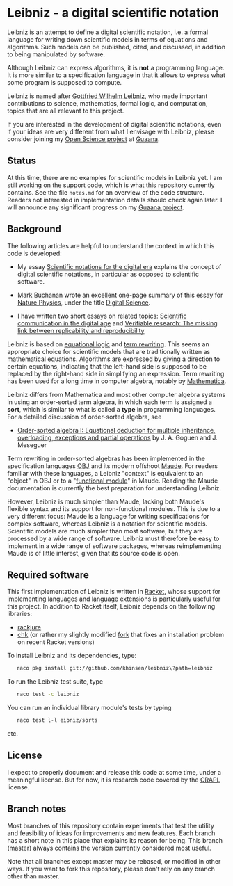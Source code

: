 # Leibniz - a digital scientific notation

Leibniz is an attempt to define a digital scientific notation, i.e. a
formal language for writing down scientific models in terms of
equations and algorithms. Such models can be published, cited, and
discussed, in addition to being manipulated by software.

Although Leibniz can express algorithms, it is **not** a programming
language. It is more similar to a specification language in that it
allows to express what some program is supposed to compute.

Leibniz is named after
[Gottfried Wilhelm Leibniz](https://en.wikipedia.org/wiki/Gottfried_Wilhelm_Leibniz),
who made important contributions to science, mathematics, formal
logic, and computation, topics that are all relevant to this project.

If you are interested in the development of digital scientific
notations, even if your ideas are very different from what I envisage
with Leibniz, please consider joining my
[Open Science project](https://www.guaana.com/projects/scientific-notations-for-the-digital-era)
at [Guaana](https://www.guaana.com/).

## Status

At this time, there are no examples for scientific models in Leibniz
yet.  I am still working on the support code, which is what this
repository currently contains. See the file `notes.md` for an overview
of the code structure. Readers not interested in implementation
details should check again later. I will announce any significant
progress on my
[Guaana project](https://www.guaana.com/projects/scientific-notations-for-the-digital-era).

## Background

The following articles are helpful to understand the context in which
this code is developed:

 - My essay
   [Scientific notations for the digital era](http://sjscience.org/article?id=527)
   explains the concept of digital scientific notations, in particular
   as opposed to scientific software.

 - Mark Buchanan wrote an excellent one-page summary of this essay for
   [Nature Physics](http://www.nature.com/nphys/index.html), under the
   title
   [Digital Science](http://www.nature.com/doifinder/10.1038/nphys3815).

 - I have written two short essays on related topics:
   [Scientific communication in the digital age](http://dx.doi.org/10.1063/PT.3.3181)
   and
   [Verifiable research: The missing link between replicability and reproducibility](http://dx.doi.org/10.15200/winn.146857.76572)

Leibniz is based on
[equational logic](https://en.wikipedia.org/wiki/Equational_logic) and
[term rewriting](https://en.wikipedia.org/wiki/Rewriting#Term_rewriting_systems).
This seems an appropriate choice for scientific models that are
traditionally written as mathematical equations. Algorithms are
expressed by giving a direction to certain equations, indicating that
the left-hand side is supposed to be replaced by the right-hand side
in simplifying an expression. Term rewriting has been used for a long
time in computer algebra, notably by
[Mathematica](https://www.wolfram.com/mathematica/).

Leibniz differs from Mathematica and most other computer algebra
systems in using an order-sorted term algebra, in which each term is
assigned a **sort**, which is similar to what is called a **type** in
programming languages. For a detailed discussion of order-sorted
algebra, see

 - [Order-sorted algebra I: Equational deduction for multiple inheritance, overloading, exceptions and partial operations](http://dx.doi.org/10.1016/0304-3975(92)90302-V) by J. A. Goguen and J. Meseguer

Term rewriting in order-sorted algebras has been implemented in the
specification languages
[OBJ](http://cseweb.ucsd.edu/~goguen/sys/obj.html) and its modern
offshoot [Maude](http://maude.cs.illinois.edu/). For readers familiar
with these languages, a Leibniz "context" is equivalent to an "object"
in OBJ or to a
"[functional module](http://maude.cs.uiuc.edu/maude2-manual/html/maude-manualch4.html)"
in Maude. Reading the Maude documentation is currently the best
preparation for understanding Leibniz.

However, Leibniz is much simpler than Maude, lacking both Maude's
flexible syntax and its support for non-functional modules.  This is
due to a very different focus: Maude is a language for writing
specifications for complex software, whereas Leibniz is a notation for
scientific models. Scientific models are much simpler than most
software, but they are processed by a wide range of software. Leibniz
must therefore be easy to implement in a wide range of software
packages, whereas reimplementing Maude is of little interest, given
that its source code is open.

## Required software

This first implementation of Leibniz is written in
[Racket](http://racket-lang.org/), whose support for implementing
languages and language extensions is particularly useful for this
project. In addition to Racket itself, Leibniz depends on the
following libraries:

 - [rackjure](https://github.com/greghendershott/rackjure)
 - [chk](https://github.com/jeapostrophe/chk) (or rather my slightly
   modified [fork](https://github.com/khinsen/chk) that fixes an
   installation problem on recent Racket versions)

To install Leibniz and its dependencies, type:
```bash
   raco pkg install git://github.com/khinsen/leibniz\?path=leibniz
```

To run the Leibniz test suite, type
```bash
   raco test -c leibniz
```
You can run an individual library module's tests by typing
```bash
   raco test l-l eibniz/sorts
```
etc.

## License

I expect to properly document and release this code at some time,
under a meaningful license. But for now, it is research code covered
by the [CRAPL](http://matt.might.net/articles/crapl/) license.

## Branch notes

Most branches of this repository contain experiments that test the
utility and feasibility of ideas for improvements and new features.
Each branch has a short note in this place that explains its reason
for being. This branch (master) always contains the version currently
considered most useful.

Note that all branches except master may be rebased, or modified in
other ways. If you want to fork this repository, please don't rely
on any branch other than master.
